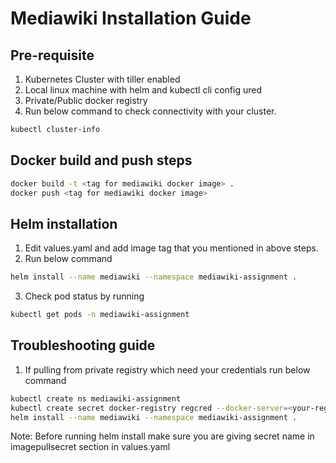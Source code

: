 # Mediawiki Installation Guide

## Pre-requisite

1. Kubernetes Cluster with tiller enabled 
2. Local linux machine with helm and kubectl cli config
ured
3. Private/Public docker registry 
4. Run below command to check connectivity with your cluster.

```bash
kubectl cluster-info
```

## Docker build and push steps

```sh 
docker build -t <tag for mediawiki docker image> .
docker push <tag for mediawiki docker image>
```

## Helm installation
1. Edit values.yaml and add image tag that you mentioned in above steps.
2. Run below command
```sh
helm install --name mediawiki --namespace mediawiki-assignment .

```
3. Check pod status by running 
```sh
kubectl get pods -n mediawiki-assignment

```
## Troubleshooting guide
1. If pulling from private registry which need your credentials run below command
```sh
kubectl create ns mediawiki-assignment
kubectl create secret docker-registry regcred --docker-server=<your-registry-server> --docker-username=<your-name> --docker-password=<your-pword>  -n mediawiki-assignment
helm install --name mediawiki --namespace mediawiki-assignment .
```
Note: Before running helm install make sure you are giving secret name in imagepullsecret section in values.yaml
